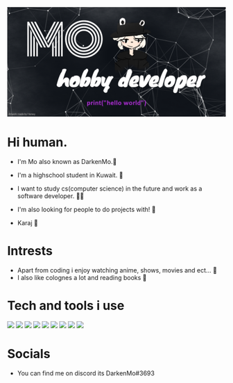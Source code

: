 <img src="assets/banner.png" allign="center" />

# Hi human.

- I'm Mo also known as DarkenMo.:wave:

- I'm a highschool student in Kuwait. :school:

- I want to study cs(computer science) in the future and work as a software developer. :student:

- I'm also looking for people to do projects with! :handshake:

- Karaj :handshake:

# Intrests
- Apart from coding i enjoy watching anime, shows, movies and ect... :movie_camera:
- I also like colognes a lot and reading books :book:

# Tech and tools i use
![](https://img.shields.io/badge/Editor-VSC-informational?style=flat&logo=Visual-Studio-Code&logoColor=white&color=2bbc8a)
![](https://img.shields.io/badge/OS-Windows-informational?style=flat&logo=Windows&logoColor=white&color=2bbc8a)
![](https://img.shields.io/badge/OS-Linux-informational?style=flat&logo=Linux&logoColor=white&color=2bbc8a)
![](https://img.shields.io/badge/Code-Python-informational?style=flat&logo=Python&logoColor=white&color=2bbc8a)
![](https://img.shields.io/badge/Code-Javascript-informational?style=flat&logo=<JavaScript&logoColor=white&color=2bbc8a)
![](https://img.shields.io/badge/Code-Html/Css-informational?style=flat&logo=HTML5&logoColor=white&color=2bbc8a)
![](https://img.shields.io/badge/Hosting-null-informational?style=flat&color=red)
![](https://img.shields.io/badge/Tool-Django-informational?style=flat&logo=Django&logoColor=white&color=2bbc8a)
![](https://img.shields.io/badge/Tool-MySQL-informational?style=flat&logo=MySQL&logoColor=white&color=2bbc8a)


# Socials
- You can find me on discord its DarkenMo#3693

